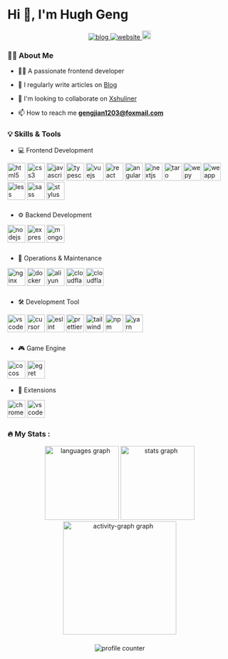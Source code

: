 # Hi 👋, I'm Hugh Geng

<div align="center">
  <a href="https://www.orz2.online/projects/gengjian1203/" target="_blank">
    <img src="https://img.shields.io/badge/Blog-v2.0.0-blue.svg" alt="blog"  />
  </a>
  <a href="https://orz2.online/" target="_blank">
    <img src="https://img.shields.io/badge/Website-Xshuliner-green.svg" alt="website"  />
  </a>
  <a href="mailto:agjgj187076081@gmail.com" target="_blank">
    <img src="https://img.shields.io/static/v1?message=Gmail&logo=gmail&label=&color=D14836&logoColor=white&labelColor=&style=for-the-badge" height="20" alt="gmail"  />
  </a>
</div>

### 👩‍💻 About Me

- 👨‍💻 A passionate frontend developer

- 📝 I regularly write articles on [Blog](https://orz2.online/projects/gengjian1203/)

- 👯 I'm looking to collaborate on [Xshuliner](https://orz2.online/)

- 📫 How to reach me **gengjian1203@foxmail.com**

### 💡 Skills & Tools

- 💻 Frontend Development

<div align="left" stlye="padding-left: 10px">
  <img src="https://cdn.jsdelivr.net/gh/gengjian1203/devicon/icons/html5/html5-original-wordmark.svg" width="40" alt="html5" title="html5"  />
  <img src="https://cdn.jsdelivr.net/gh/gengjian1203/devicon/icons/css3/css3-original-wordmark.svg" width="40" alt="css3" title="css3"  />
  <img src="https://cdn.jsdelivr.net/gh/gengjian1203/devicon/icons/javascript/javascript-original.svg" width="40" alt="javascript" title="javascript"  />
  <img src="https://cdn.jsdelivr.net/gh/gengjian1203/devicon/icons/typescript/typescript-original.svg" width="40" alt="typescript" title="typescript"  />

  <img src="https://cdn.jsdelivr.net/gh/gengjian1203/devicon/icons/vuejs/vuejs-original-wordmark.svg" width="40" alt="vuejs" title="vuejs"  />
  <img src="https://cdn.jsdelivr.net/gh/gengjian1203/devicon/icons/react/react-original-wordmark.svg" width="40" alt="react" title="react"  />
  <img src="https://cdn.jsdelivr.net/gh/gengjian1203/devicon/icons/angular/angular-original.svg" width="40" alt="angular" title="angular"  />
  <img src="https://cdn.jsdelivr.net/gh/gengjian1203/devicon/icons/nextjs/nextjs-original-wordmark.svg" width="40" alt="nextjs" title="nextjs"  />
  <img src="https://cdn.jsdelivr.net/gh/gengjian1203/devicon/icons/taro/taro-original.svg" width="40" alt="taro" title="taro"  />
  <img src="https://cdn.jsdelivr.net/gh/gengjian1203/devicon/icons/wepy/wepy-original.svg" width="40" alt="wepy" title="wepy"  />
  <img src="https://cdn.jsdelivr.net/gh/gengjian1203/devicon/icons/weapp/weapp-original.svg" width="40" alt="weapp" title="weapp"  />

  <img src="https://cdn.jsdelivr.net/gh/gengjian1203/devicon/icons/less/less-plain-wordmark.svg" width="40" alt="less" title="less"  />
  <img src="https://cdn.jsdelivr.net/gh/gengjian1203/devicon/icons/sass/sass-original.svg" width="40" alt="sass" title="sass"  />
  <img src="https://cdn.jsdelivr.net/gh/gengjian1203/devicon/icons/stylus/stylus-original.svg" width="40" alt="stylus" title="stylus"  />
</div>

###

- ⚙️ Backend Development

<div align="left" stlye="padding-left: 10px">
  <img src="https://cdn.jsdelivr.net/gh/gengjian1203/devicon/icons/nodejs/nodejs-original-wordmark.svg" width="40" alt="nodejs" title="nodejs" />
  <img src="https://cdn.jsdelivr.net/gh/gengjian1203/devicon/icons/express/express-original-wordmark.svg" width="40" alt="express" title="express" />
  <img src="https://cdn.jsdelivr.net/gh/gengjian1203/devicon/icons/mongodb/mongodb-original-wordmark.svg" width="40" alt="mongodb" title="mongodb"  />
</div>

###

- 🚀 Operations & Maintenance

<div align="left" stlye="padding-left: 10px">
  <img src="https://cdn.jsdelivr.net/gh/gengjian1203/devicon/icons/nginx/nginx-original.svg" width="40" alt="nginx" title="nginx"  />
  <img src="https://cdn.jsdelivr.net/gh/gengjian1203/devicon/icons/docker/docker-original-wordmark.svg" width="40" alt="docker" title="docker"  />
  <img src="https://cdn.jsdelivr.net/gh/gengjian1203/devicon/icons/aliyun/aliyun-original.svg" width="40" alt="aliyun" title="aliyun"  />
  <img src="https://cdn.jsdelivr.net/gh/gengjian1203/devicon/icons/cloudflare/cloudflare-original-wordmark.svg" width="40" alt="cloudflare" title="cloudflare"  />
  <img src="https://cdn.jsdelivr.net/gh/gengjian1203/devicon/icons/cloudflareworkers/cloudflareworkers-original-wordmark.svg" width="40" alt="cloudflareworkers" title="cloudflareworkers"  />
</div>

###

- 🛠️ Development Tool

<div align="left" stlye="padding-left: 10px">
  <img src="https://cdn.jsdelivr.net/gh/gengjian1203/devicon/icons/vscode/vscode-original.svg" width="40" alt="vscode" title="vscode"  />
  <img src="https://cdn.jsdelivr.net/gh/gengjian1203/devicon/icons/cursor/cursor-original.svg" width="40" alt="cursor" title="cursor"  />
  <img src="https://cdn.jsdelivr.net/gh/gengjian1203/devicon/icons/eslint/eslint-original.svg" width="40" alt="eslint" title="eslint"  />
  <img src="https://cdn.jsdelivr.net/gh/gengjian1203/devicon/icons/prettier/prettier-original.svg" width="40" alt="prettier" title="prettier"  />
  <img src="https://cdn.jsdelivr.net/gh/gengjian1203/devicon/icons/tailwindcss/tailwindcss-original.svg" width="40" alt="tailwindcss" title="tailwindcss"  />
  <img src="https://cdn.jsdelivr.net/gh/gengjian1203/devicon/icons/npm/npm-original-wordmark.svg" width="40" alt="npm" title="npm"  />
  <img src="https://cdn.jsdelivr.net/gh/gengjian1203/devicon/icons/yarn/yarn-original-wordmark.svg" width="40" alt="yarn" title="yarn"  />
</div>

###

- 🎮 Game Engine

<div align="left" stlye="padding-left: 10px">
  <img src="https://cdn.jsdelivr.net/gh/gengjian1203/devicon/icons/cocos/cocos-original.svg" width="40" alt="cocos" title="cocos"  />
  <img src="https://cdn.jsdelivr.net/gh/gengjian1203/devicon/icons/egret/egret-original.svg" width="40" alt="egret" title="egret"  />
</div>

- 🧩 Extensions

<div align="left" stlye="padding-left: 10px">
  <img src="https://cdn.jsdelivr.net/gh/gengjian1203/devicon/icons/chromeextensions/chromeextensions-original.svg" width="40" alt="chromeextensions" title="chromeextensions"  />
  <img src="https://cdn.jsdelivr.net/gh/gengjian1203/devicon/icons/vscodeextensions/vscodeextensions-original.svg" width="40" alt="vscodeextensions" title="vscodeextensions"  />
</div>

<h3 align="left">🔥 My Stats :</h3>

<div align="center">
  <img src="https://github-readme-stats.vercel.app/api/top-langs?username=gengjian1203&locale=en&hide_title=false&layout=compact&card_width=320&langs_count=5&theme=dracula&hide_border=false&order=2" height="166" alt="languages graph" />
  <img src="https://github-readme-stats.vercel.app/api?username=gengjian1203&hide_title=false&hide_rank=false&show_icons=true&include_all_commits=true&count_private=true&disable_animations=false&theme=dracula&locale=en&hide_border=false&order=1" height="166" alt="stats graph" />
  <img src="https://github-readme-activity-graph.vercel.app/graph?username=gengjian1203&radius=16&theme=react&area=true&order=5" height="254" alt="activity-graph graph" />
</div>

###

<div align="center">
  <img src="https://profile-counter.glitch.me/gengjian1203/count.svg" alt="profile counter" />
</div>

###
